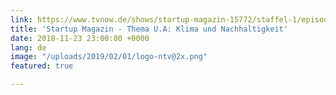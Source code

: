 ```yaml
---
link: https://www.tvnow.de/shows/startup-magazin-15772/staffel-1/episode-7-thema-u-a-klima-und-nachhaltigkeit-1327704
title: 'Startup Magazin - Thema U.A: Klima und Nachhaltigkeit'
date: 2018-11-23 23:00:00 +0000
lang: de
image: "/uploads/2019/02/01/logo-ntv@2x.png"
featured: true

---
```

